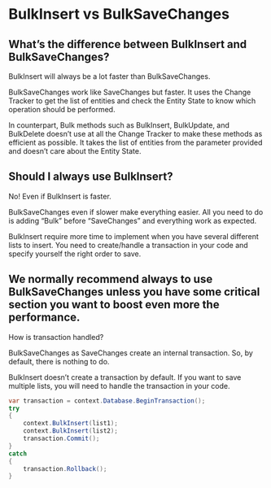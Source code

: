 # BulkInsert vs BulkSaveChanges

## What’s the difference between BulkInsert and BulkSaveChanges?
BulkInsert will always be a lot faster than BulkSaveChanges.

BulkSaveChanges work like SaveChanges but faster. It uses the Change Tracker to get the list of entities and check the Entity State to know which operation should be performed. 

In counterpart, Bulk methods such as BulkInsert, BulkUpdate, and BulkDelete doesn’t use at all the Change Tracker to make these methods as efficient as possible. It takes the list of entities from the parameter provided and doesn’t care about the Entity State.

## Should I always use BulkInsert?
No! Even if BulkInsert is faster.

BulkSaveChanges even if slower make everything easier. All you need to do is adding “Bulk” before “SaveChanges” and everything work as expected.

BulkInsert require more time to implement when you have several different lists to insert. You need to create/handle a transaction in your code and specify yourself the right order to save.

## We normally recommend always to use BulkSaveChanges unless you have some critical section you want to boost even more the performance.
How is transaction handled?

BulkSaveChanges as SaveChanges create an internal transaction. So, by default, there is nothing to do.

BulkInsert doesn’t create a transaction by default. If you want to save multiple lists, you will need to handle the transaction in your code.


```csharp
var transaction = context.Database.BeginTransaction();
try
{
	context.BulkInsert(list1);
	context.BulkInsert(list2);
	transaction.Commit();
}
catch
{
	transaction.Rollback();
}
```
